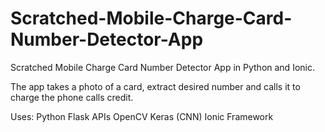 # Scratched-Mobile-Charge-Card-Number-Detector-App

Scratched Mobile Charge Card Number Detector App in Python and Ionic.

The app takes a photo of a card, extract desired number and calls it to charge the phone calls credit.

Uses:
Python
Flask APIs
OpenCV
Keras (CNN)
Ionic Framework
